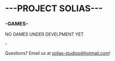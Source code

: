 # ---PROJECT SOLIAS---

### -GAMES-

NO GAMES UNDER DEVELPMENT YET 
<!--- [[clickhere]](https://github.com/Solias-Studios/BatchQuest) --->

\-

Questions?
Email us at solias-studios@hotmail.com!
